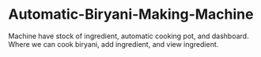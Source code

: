 # Automatic-Biryani-Making-Machine
Machine have stock of ingredient, automatic cooking pot, and dashboard. Where we can cook biryani, add ingredient, and view ingredient. 

